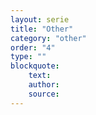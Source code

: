 ```yaml
---
layout: serie
title: "Other"
category: "other"
order: "4"
type: ""
blockquote:
    text: 
    author: 
    source: 
---
```


